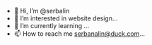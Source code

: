 - 👋 Hi, I’m @serbalin
- 👀 I’m interested in website design...
- 🌱 I’m currently learning ...
- 📫 How to reach me serbanalin@duck.com...

<!---
serbalin/serbalin is a ✨ special ✨ repository because its `README.md` (this file) appears on your GitHub profile.
You can click the Preview link to take a look at your changes.
--->
